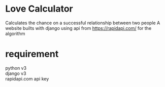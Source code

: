 # Love Calculator
 Calculates the chance on a successful relationship between two people
 A website builts with django using api from  https://rapidapi.com/ for the algorithm 
 
 
# requirement 

python v3 <br>
django v3  <br>
rapidapi.com api key   <br>
